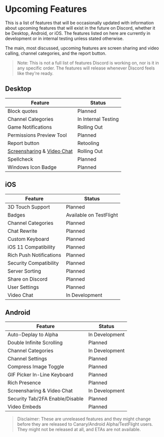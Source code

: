 <!-- TITLE: Upcoming Features -->
<!-- SUBTITLE: A quick summary of Upcoming Features -->

# Upcoming Features
This is a list of features that will be occasionally updated with information about upcoming features that will exist in the future on Discord, whether it be Desktop, Android, or iOS. The features listed on here are currently in development or in internal testing unless stated otherwise.

The main, most discussed, upcoming features are screen sharing and video calling, channel categories, and the report button.

> Note: This is not a full list of features Discord is working on, nor is it in any specific order. The features will release whenever Discord feels like they're ready.

## Desktop

| Feature |	Status |
|---------|---------|
| Block quotes | Planned |
| Channel Categories | In Internal Testing |
| Game Notifications | Rolling Out
| Permissions Preview Tool | Planned |
| Report button | Retooling	|
| [Screensharing](/screensharing) & [Video Chat](/video-chat) | Rolling Out |
| Spellcheck | Planned |
| Windows Icon Badge | Planned |

## iOS
| Feature | Status	|
|---------|---------|
| 3D Touch Support | Planned |
| Badges | Available on TestFlight |
| Channel Categories | Planned |
| Chat Rewrite | Planned |
| Custom Keyboard | Planned |
| iOS 11 Compatibility | Planned |
| Rich Push Notifications | Planned |
| Security Compatibility | Planned |
| Server Sorting | Planned |
| Share on Discord | Planned |
| User Settings | Planned |
| Video Chat | In Development |

## Android
| Feature | Status |
|---------|--------|
| Auto-Deplay to Alpha | In Development |
| Double Infinite Scrolling | Planned |
| Channel Categories | In Development |
| Channel Settings | Planned |
| Compress Image Toggle | Planned |
| GIF Picker In-Line Keyboard | Planned |
| Rich Presence | Planned |
| Screensharing & Video Chat | In Development |
| Security Tab/2FA Enable/Disable | Planned |
| Video Embeds | Planned |

> Disclaimer: These are unreleased features and they might change before they are released to Canary/Android Alpha/TestFlight users. They might not be released at all, and ETAs are not available.

